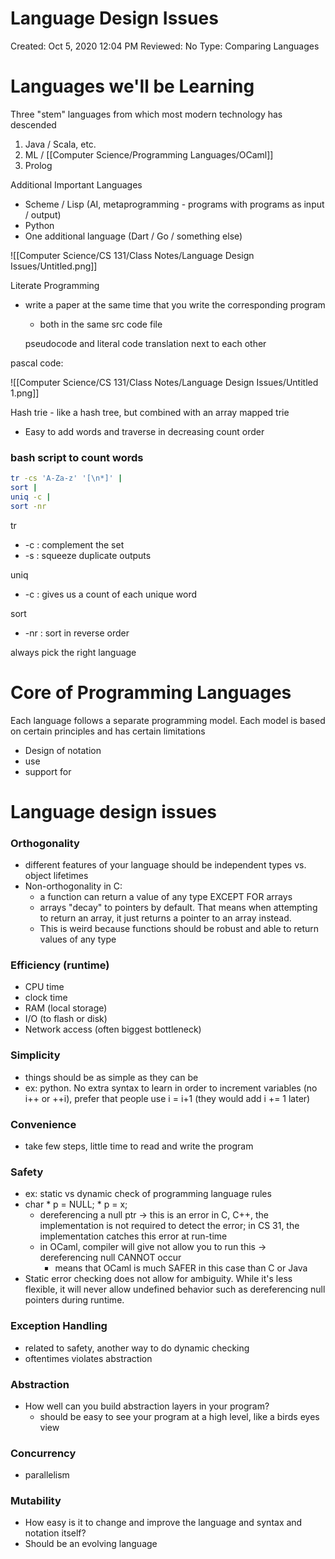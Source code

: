 # Language Design Issues

Created: Oct 5, 2020 12:04 PM
Reviewed: No
Type: Comparing Languages

# Languages we'll be Learning

Three "stem" languages from which most modern technology has descended

1. Java / Scala, etc.
2. ML / [[Computer Science/Programming Languages/OCaml]]
3. Prolog

Additional Important Languages

- Scheme / Lisp (AI, metaprogramming - programs with programs as input / output)
- Python
- One additional language (Dart / Go / something else)

![[Computer Science/CS 131/Class Notes/Language Design Issues/Untitled.png]]

Literate Programming 

- write a paper at the same time that you write the corresponding program
    - both in the same src code file

    pseudocode and literal code translation next to each other

pascal code: 

![[Computer Science/CS 131/Class Notes/Language Design Issues/Untitled 1.png]]

Hash trie - like a hash tree, but combined with an array mapped trie

- Easy to add words and traverse in decreasing count order

### bash script to count words

```bash
tr -cs 'A-Za-z' '[\n*]' |
sort |
uniq -c |
sort -nr
```

tr

- -c : complement the set
- -s : squeeze duplicate outputs

uniq

- -c : gives us a count of each unique word

sort 

- -nr : sort in reverse order

always pick the right language

# Core of Programming Languages

Each language follows a separate programming model. Each model is based on certain principles and has certain limitations

- Design of notation
- use
- support for

# Language design issues

### Orthogonality

- different features of your language should be independent types vs. object lifetimes
- Non-orthogonality in C:
    - a function can return a value of any type EXCEPT FOR arrays
    - arrays "decay" to pointers by default. That means when attempting to return an array, it just returns a pointer to an array instead.
    - This is weird because functions should be robust and able to return values of any type

### Efficiency (runtime)

- CPU time
- clock time
- RAM (local storage)
- I/O (to flash or disk)
- Network access (often biggest bottleneck)

### Simplicity

- things should be as simple as they can be
- ex: python. No extra syntax to learn in order to increment variables (no i++ or ++i), prefer that people use i = i+1 (they would add i += 1 later)

### Convenience

- take few steps, little time to read and write the program

### Safety

- ex: static vs dynamic check of programming language rules
- char * p = NULL; * p = x;
    - dereferencing a null ptr → this is an error in C, C++, the implementation is not required to detect the error; in CS 31, the implementation catches this error at run-time
    - in OCaml, compiler will give not allow you to run this → dereferencing null CANNOT occur
        - means that OCaml is much SAFER in this case than C or Java
- Static error checking does not allow for ambiguity. While it's less flexible, it will never allow undefined behavior such as dereferencing null pointers during runtime.

### Exception Handling

- related to safety, another way to do dynamic checking
- oftentimes violates abstraction

### Abstraction

- How well can you build abstraction layers in your program?
    - should be easy to see your program at a high level, like a birds eyes view

### Concurrency

- parallelism

### Mutability

- How easy is it to change and improve the language and syntax and notation itself?
- Should be an evolving language